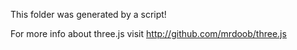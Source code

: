 This folder was generated by a script! 


For more info about three.js visit <a href="http://github.com/mrdoob/three.js">http://github.com/mrdoob/three.js</a>
